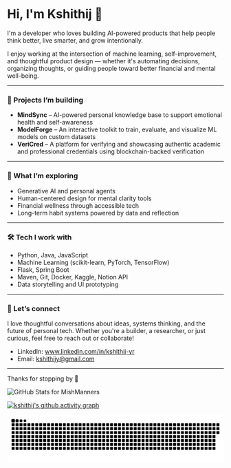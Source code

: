 # Hi, I'm Kshithij 👋

I'm a developer who loves building AI-powered products that help people think better, live smarter, and grow intentionally.

I enjoy working at the intersection of machine learning, self-improvement, and thoughtful product design — whether it's automating decisions, organizing thoughts, or guiding people toward better financial and mental well-being.

---

### 🚧 Projects I’m building

- **MindSync** – AI-powered personal knowledge base to support emotional health and self-awareness  
- **ModelForge** – An interactive toolkit to train, evaluate, and visualize ML models on custom datasets  
- **VeriCred** – A platform for verifying and showcasing authentic academic and professional credentials using blockchain-backed verification

---

### 🧠 What I’m exploring

- Generative AI and personal agents  
- Human-centered design for mental clarity tools  
- Financial wellness through accessible tech  
- Long-term habit systems powered by data and reflection

---

### 🛠️ Tech I work with

- Python, Java, JavaScript  
- Machine Learning (scikit-learn, PyTorch, TensorFlow)  
- Flask, Spring Boot  
- Maven, Git, Docker, Kaggle, Notion API  
- Data storytelling and UI prototyping

---

### 🤝 Let’s connect

I love thoughtful conversations about ideas, systems thinking, and the future of personal tech. Whether you're a builder, a researcher, or just curious, feel free to reach out or collaborate!
 
- LinkedIn: www.linkedin.com/in/kshithij-yr 
- Email: kshithijy@gmail.com

---

Thanks for stopping by 🙌


<img src="https://github-readme-stats.vercel.app/api?username=kshithij-code&show_icons=true&include_all_commits=true&count_private=true&theme=merko&layout=compact" alt="GitHub Stats for MishManners" width="400" height="250">

[![kshithij's github activity graph](https://github-readme-activity-graph.vercel.app/graph?username=kshithij-code&theme=merko)](https://github.com/ashutosh00710/github-readme-activity-graph)


<img src="Snake.svg"/>